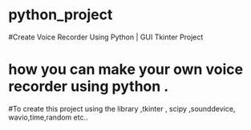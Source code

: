 # python_project
#Create Voice Recorder Using Python | GUI Tkinter Project
# how you can make your own voice recorder using python .
#To create this project using the library   ,tkinter , scipy ,sounddevice, wavio,time,random etc.. 
